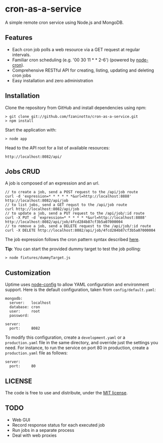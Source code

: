 cron-as-a-service
=================

A simple remote cron service using Node.js and MongoDB.

Features
--------

* Each cron job polls a web resource via a GET request at regular intervals.
* Familiar cron scheduling (e.g. '00 30 11 * * 2-6') (powered by [node-cron](https://github.com/ncb000gt/node-cron)).
* Comprehensive RESTful API for creating, listing, updating and deleting cron jobs
* Easy installation and zero administration

Installation
------------

Clone the repository from GitHub and install dependencies using npm:

    > git clone git://github.com/fzaninotto/cron-as-a-service.git
    > npm install

Start the application with:

    > node app

Head to the API root for a list of available resources:

    http://localhost:8082/api/
    
Jobs CRUD
---------

A job is composed of an expression and an url. 

    // to create a job, send a POST request to the /api/job route
    curl -d 'expression=* * * * * *&url=http://localhost:8888' http://localhost:8082/api/job
    // to list jobs, send a GET requst to the /api/job route
    curl http://localhost:8082/api/job
    // to update a job, send a PUT request to the /api/job/:id route
    curl -X PUT -d 'expression=* * * * * *&url=http://localhost:8888' http://localhost:8082/api/job/4fcd284b87cf3b5a07000004
    // to remove a job, send a DELETE request to the /api/job/:id route
    curl -X DELETE http://localhost:8082/api/job/4fcd284b87cf3b5a07000004

The job expression follows the cron pattern syntax described [here](http://help.sap.com/saphelp_xmii120/helpdata/en/44/89a17188cc6fb5e10000000a155369/content.htm).

**Tip**: You can start the provided dummy target to test the job polling:

    > node fixtures/dummyTarget.js

Customization
-------------

Uptime uses [node-config](https://github.com/lorenwest/node-config) to allow YAML configuration and environment support. Here is the default configuration, taken from `config/default.yaml`:

    mongodb:
      server:   localhost
      database: cron
      user:     root 
      password:
    
    server:
      port:     8082

To modify this configuration, create a `development.yaml` or a `production.yaml` file in the same directory, and override just the settings you need. For instance, to run the service on port 80 in production, create a `production.yaml` file as follows:

    server:
      port:     80

LICENSE
-------

The code is free to use and distribute, under the [MIT license](https://raw.github.com/fzaninotto/cron-as-a-service/master/LICENSE).

TODO
----

* Web GUI
* Record response status for each executed job
* Run jobs in a separate process
* Deal with web proxies